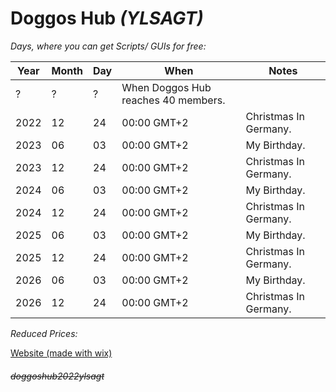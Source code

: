# Doggos Hub *(YLSAGT)*

*Days, where you can get Scripts/ GUIs for free:*

| Year | Month | Day | When | Notes |
| --- | --- | --- | --- | --- |
| ? | ? | ? | When Doggos Hub reaches 40 members. |
| 2022 | 12 | 24 | 00:00 GMT+2 | Christmas In Germany. |
| 2023 | 06 | 03 | 00:00 GMT+2 | My Birthday. |
| 2023 | 12 | 24 | 00:00 GMT+2 | Christmas In Germany. |
| 2024 | 06 | 03 | 00:00 GMT+2 | My Birthday. |
| 2024 | 12 | 24 | 00:00 GMT+2 | Christmas In Germany. |
| 2025 | 06 | 03 | 00:00 GMT+2 | My Birthday. |
| 2025 | 12 | 24 | 00:00 GMT+2 | Christmas In Germany. |
| 2026 | 06 | 03 | 00:00 GMT+2 | My Birthday. |
| 2026 | 12 | 24 | 00:00 GMT+2 | Christmas In Germany. |

*Reduced Prices:*

[Website (made with wix)](https://doggoprogrammer.wixsite.com/doggos-hub/home)














###### ~~doggoshub2022ylsagt~~
